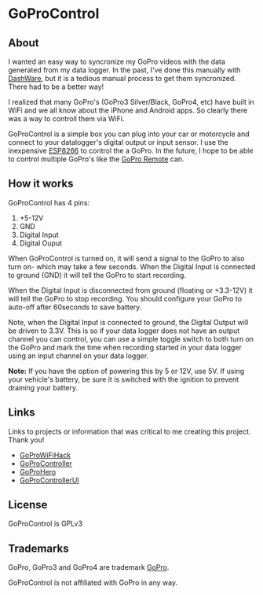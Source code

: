 # GoProControl

## About

I wanted an easy way to syncronize my GoPro videos with the data generated from my data logger.  In the past, I've done this manually with [DashWare](http://www.dashware.net), but it is a tedious manual process to get them syncronized.  There had to be a better way!

I realized that many GoPro's (GoPro3 Silver/Black, GoPro4, etc) have built in WiFi and we all know about the iPhone and Android apps.  So clearly there was a way to controll them via WiFi.

GoProControl is a simple box you can plug into your car or motorcycle and connect to your datalogger's digital output or input sensor.  I use the inexpensive [ESP8266](http://www.esp8266.com/) to control the a GoPro.  In the future, I hope to be able to control multiple GoPro's like the [GoPro Remote](http://shop.gopro.com/accessories/smart-remote/ARMTE-002.html) can.

## How it works

GoProControl has 4 pins:

 1. +5-12V
 2. GND
 3. Digital Input 
 4. Digital Ouput
 
When GoProControl is turned on, it will send a signal to the GoPro to also turn on- which may take a few seconds.  When the Digital Input is connected to ground (GND) it will tell the GoPro to start recording. 

When the Digital Input is disconnected from ground (floating or +3.3-12V) it will tell the GoPro to stop recording.  You should configure your GoPro to auto-off after 60seconds to save battery.

Note, when the Digital Input is connected to ground, the Digital Output will be driven to 3.3V.  This is so if your data logger does not have an output channel you can control, you can use a simple toggle switch to both turn on the GoPro and mark the time when recording started in your data logger using an input channel on your data logger.

**Note:** If you have the option of powering this by 5 or 12V, use 5V.  If using your vehicle's battery, be sure it is switched with the ignition to prevent draining your battery.

## Links
Links to projects or information that was critical to me creating this project.  Thank you!

 * [GoProWiFiHack](https://github.com/KonradIT/goprowifihack)
 * [GoProController](https://github.com/joshvillbrandt/GoProController)
 * [GoProHero](https://github.com/joshvillbrandt/goprohero)
 * [GoProControllerUI](https://github.com/joshvillbrandt/GoProControllerUI)

## License

GoProControl is GPLv3

## Trademarks

GoPro, GoPro3 and GoPro4 are trademark [GoPro](http://www.gopro.com).

GoProControl is not affiliated with GoPro in any way.
